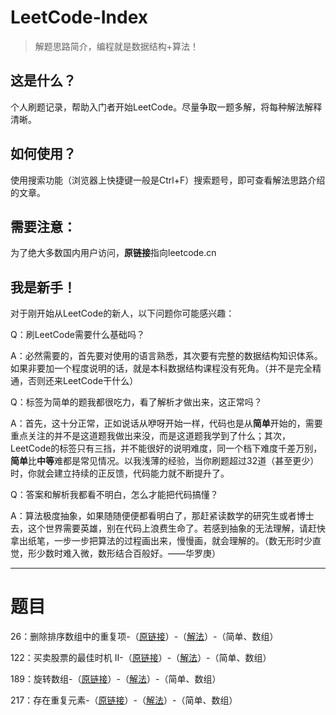 # LeetCode-Index

> 解题思路简介，编程就是数据结构+算法！





## 这是什么？

个人刷题记录，帮助入门者开始LeetCode。尽量争取一题多解，将每种解法解释清晰。

## 如何使用？

使用搜索功能（浏览器上快捷键一般是Ctrl+F）搜索题号，即可查看解法思路介绍的文章。

## 需要注意：

为了绝大多数国内用户访问，**原链接**指向leetcode.cn

## 我是新手！

对于刚开始从LeetCode的新人，以下问题你可能感兴趣：

Q：刷LeetCode需要什么基础吗？

A：必然需要的，首先要对使用的语言熟悉，其次要有完整的数据结构知识体系。如果非要加一个程度说明的话，就是本科数据结构课程没有死角。（并不是完全精通，否则还来LeetCode干什么）

Q：标签为简单的题我都很吃力，看了解析才做出来，这正常吗？

A：首先，这十分正常，正如说话从咿呀开始一样，代码也是从**简单**开始的，需要重点关注的并不是这道题我做出来没，而是这道题我学到了什么；其次，LeetCode的标签只有三挡，并不能很好的说明难度，同一个档下难度千差万别，**简单**比**中等**难都是常见情况。以我浅薄的经验，当你刷题超过32道（甚至更少）时，你就会建立持续的正反馈，代码能力就不断提升了。

Q：答案和解析我都看不明白，怎么才能把代码搞懂？

A：算法极度抽象，如果随随便便都看明白了，那赶紧读数学的研究生或者博士去，这个世界需要英雄，别在代码上浪费生命了。若感到抽象的无法理解，请赶快拿出纸笔，一步一步把算法的过程画出来，慢慢画，就会理解的。（数无形时少直觉，形少数时难入微，数形结合百般好。——华罗庚）

---

# 题目

26：删除排序数组中的重复项-（[原链接](https://leetcode-cn.com/problems/remove-duplicates-from-sorted-array/)）-（[解法](./problems/26/26.md)）-（简单、数组）

122：买卖股票的最佳时机 II-（[原链接](https://leetcode-cn.com/problems/best-time-to-buy-and-sell-stock-ii/)）-（[解法](./problems/122/122.md)）-（简单、数组）

189：旋转数组-（[原链接](https://leetcode-cn.com/problems/rotate-array/)）-（[解法](./problems/189/189.md)）-（简单、数组）

217：存在重复元素-（[原链接](https://leetcode-cn.com/problems/contains-duplicate/submissions/)）-（[解法](./problems/217/217.md)）-（简单、数组）

